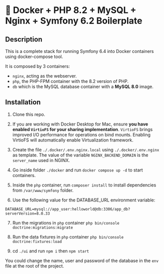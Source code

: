 # 🐳 Docker + PHP 8.2 + MySQL + Nginx + Symfony 6.2 Boilerplate

## Description

This is a complete stack for running Symfony 6.4 into Docker containers using docker-compose tool.

It is composed by 3 containers:

- `nginx`, acting as the webserver.
- `php`, the PHP-FPM container with the 8.2 version of PHP.
- `db` which is the MySQL database container with a **MySQL 8.0** image.

## Installation

1. Clone this repo.

2. If you are working with Docker Desktop for Mac, ensure **you have enabled `VirtioFS` for your sharing implementation**. `VirtioFS` brings improved I/O performance for operations on bind mounts. Enabling VirtioFS will automatically enable Virtualization framework.

3. Create the file `./.docker/.env.nginx.local` using `./.docker/.env.nginx` as template. The value of the variable `NGINX_BACKEND_DOMAIN` is the `server_name` used in NGINX.

4. Go inside folder `./docker` and run `docker compose up -d` to start containers.

5. Inside the `php` container, run `composer install` to install dependencies from `/var/www/symfony` folder.

6. Use the following value for the DATABASE_URL environment variable:
```
DATABASE_URL=mysql://app_user:helloworld@db:3306/app_db?serverVersion=8.0.33
```
7. Run the migrations in `php` container `php bin/console doctrine:migrations:migrate`

8. Run the data fixtures in `php` container `php bin/console doctrine:fixtures:load`

9. cd `./ui` and run `npm i` then `npm start`

You could change the name, user and password of the database in the `env` file at the root of the project.
